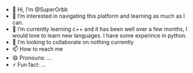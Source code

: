 - 👋 Hi, I’m @SuperOrbb
- 👀 I’m interested in navigating this platform and learning as much as I can.
- 🌱 I’m currently learning c++ and it has been well over a few months, I would love to learn new languages. I have some experince in python. 
- 💞️ I’m looking to collaborate on nothing currently 
- 📫 How to reach me 
- 😄 Pronouns: ...
- ⚡ Fun fact: ...

<!---
SuperOrbb/SuperOrbb is a ✨ special ✨ repository because its `README.md` (this file) appears on your GitHub profile.
You can click the Preview link to take a look at your changes.
--->
